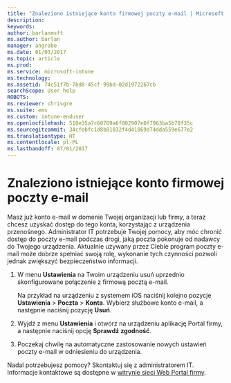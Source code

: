 ```yaml
---
title: "Znaleziono istniejące konto firmowej poczty e-mail | Microsoft Docs"
description: 
keywords: 
author: barlanmsft
ms.author: barlan
manager: angrobe
ms.date: 01/03/2017
ms.topic: article
ms.prod: 
ms.service: microsoft-intune
ms.technology: 
ms.assetid: 74c51f7b-7bd8-45cf-99bd-02d1972267cb
searchScope: User help
ROBOTS: 
ms.reviewer: chrisgre
ms.suite: ems
ms.custom: intune-enduser
ms.openlocfilehash: 510e35a7c60709a6f002907e0f7963ba5b78f35c
ms.sourcegitcommit: 34cfebfc1d8b81032f4d41869d74dda559e677e2
ms.translationtype: HT
ms.contentlocale: pl-PL
ms.lasthandoff: 07/01/2017
---
```

# <a name="an-existing-company-email-account-was-found"></a>Znaleziono istniejące konto firmowej poczty e-mail

Masz już konto e-mail w domenie Twojej organizacji lub firmy, a teraz chcesz uzyskać dostęp do tego konta, korzystając z urządzenia przenośnego. Administrator IT potrzebuje Twojej pomocy, aby móc chronić dostęp do poczty e-mail podczas drogi, jaką poczta pokonuje od nadawcy do Twojego urządzenia. Aktualnie używany przez Ciebie program poczty e-mail może dobrze spełniać swoją rolę, wykonanie tych czynności pozwoli jednak zwiększyć bezpieczeństwo informacji.

1.  W menu **Ustawienia** na Twoim urządzeniu usuń uprzednio skonfigurowane połączenie z firmową pocztą e-mail.

    Na przykład na urządzeniu z systemem iOS naciśnij kolejno pozycje **Ustawienia** > **Poczta** > **Konta**. Wybierz służbowe konto e-mail, a następnie naciśnij pozycję **Usuń**.

2.  Wyjdź z menu **Ustawienia** i otwórz na urządzeniu aplikację Portal firmy, a następnie naciśnij opcję **Sprawdź zgodność**.

3.  Poczekaj chwilę na automatyczne zastosowanie nowych ustawień poczty e-mail w odniesieniu do urządzenia.

Nadal potrzebujesz pomocy? Skontaktuj się z administratorem IT. Informacje kontaktowe są dostępne w [witrynie sieci Web Portal firmy](http://portal.manage.microsoft.com).
